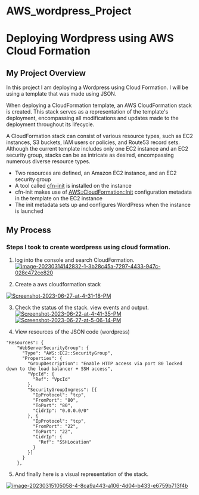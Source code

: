 # AWS_wordpress_Project






# Deploying Wordpress using AWS Cloud Formation

## My Project Overview


In this project I am deploying a Wordpress using Cloud Formation. I will be using a template that was made using JSON.

When deploying a CloudFormation template, an AWS CloudFormation stack is created. This stack serves as a representation of the template's deployment, encompassing all modifications and updates made to the deployment throughout its lifecycle.

A CloudFormation stack can consist of various resource types, such as EC2 instances, S3 buckets, IAM users or policies, and Route53 record sets. Although the current template includes only one EC2 instance and an EC2 security group, stacks can be as intricate as desired, encompassing numerous diverse resource types.

-   Two resources are defined, an Amazon EC2 instance, and an EC2 security group
-   A tool called [cfn-init](https://docs.aws.amazon.com/AWSCloudFormation/latest/UserGuide/cfn-init.html) is installed on the instance
-   cfn-init makes use of [AWS::CloudFormation::Init](https://docs.aws.amazon.com/AWSCloudFormation/latest/UserGuide/aws-resource-init.html) configuration metadata in the template on the EC2 instance
-   The init metadata sets up and configures WordPress when the instance is launched





## My Process

### Steps I took to create wordpress using cloud formation.
1. log into the console and search CloudFormation.
<a href="https://ibb.co/wsjtzjF"><img src="https://i.ibb.co/FVCpDCL/image-20230314142832-1-3b28c45a-7297-4433-947c-028c472ce820.png" alt="image-20230314142832-1-3b28c45a-7297-4433-947c-028c472ce820" border="0"></a>

2. Create a aws cloudformation stack

<a href="https://ibb.co/cCLK8qR"><img src="https://i.ibb.co/z7JW2dC/Screenshot-2023-06-27-at-4-31-18-PM.png" alt="Screenshot-2023-06-27-at-4-31-18-PM" border="0"></a>

3. Check the status of the stack. view events and output.
<a href="https://ibb.co/ynMfZ4r"><img src="https://i.ibb.co/XZd2KYq/Screenshot-2023-06-22-at-4-41-35-PM.png" alt="Screenshot-2023-06-22-at-4-41-35-PM" border="0"></a>
<a href="https://ibb.co/nDvFgXt"><img src="https://i.ibb.co/fC5s13L/Screenshot-2023-06-27-at-5-06-14-PM.png" alt="Screenshot-2023-06-27-at-5-06-14-PM" border="0"></a>

4. View resources of the JSON code (wordpress)
```
"Resources": {
    "WebServerSecurityGroup": {
      "Type": "AWS::EC2::SecurityGroup",
      "Properties": {
        "GroupDescription": "Enable HTTP access via port 80 locked down to the load balancer + SSH access",
        "VpcId": {
          "Ref": "VpcId"
        },
        "SecurityGroupIngress": [{
          "IpProtocol": "tcp",
          "FromPort": "80",
          "ToPort": "80",
          "CidrIp": "0.0.0.0/0"
        }, {
          "IpProtocol": "tcp",
          "FromPort": "22",
          "ToPort": "22",
          "CidrIp": {
            "Ref": "SSHLocation"
          }
        }]
      }
    },
```

5. And finally here is a visual representation of the stack.

<a href="https://ibb.co/42zP0HS"><img src="https://i.ibb.co/HC6n9jP/image-20230315105058-4-8ca9a443-a106-4d04-b433-e6759b713f4b.png" alt="image-20230315105058-4-8ca9a443-a106-4d04-b433-e6759b713f4b" border="0"></a>



